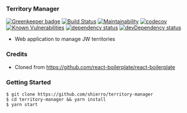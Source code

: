 ### Territory Manager

[![Greenkeeper badge](https://badges.greenkeeper.io/shierro/territory-manager.svg)](https://greenkeeper.io/)
[![Build Status](https://travis-ci.org/shierro/territory-manager.svg?branch=master)](https://travis-ci.org/shierro/territory-manager)
[![Maintainability](https://api.codeclimate.com/v1/badges/f60e0883a1c98f548293/maintainability)](https://codeclimate.com/github/shierro/territory-manager/maintainability)
[![codecov](https://codecov.io/gh/shierro/territory-manager/branch/master/graph/badge.svg)](https://codecov.io/gh/shierro/territory-manager)
[![Known Vulnerabilities](https://snyk.io/test/github/shierro/territory-manager/badge.svg)](https://snyk.io/test/github/shierro/territory-manager)
[![dependency status](https://david-dm.org/shierro/territory-manager/status.svg)](https://david-dm.org/shierro/territory-manager/status.svg)
[![devDependency status](https://david-dm.org/shierro/territory-manager/dev-status.svg)](https://david-dm.org/shierro/territory-manager/dev-status.svg)

* Web application to manage JW territories

### Credits

* Cloned from https://github.com/react-boilerplate/react-boilerplate

### Getting Started

```
$ git clone https://github.com/shierro/territory-manager
$ cd territory-manager && yarn install
$ yarn start
```
